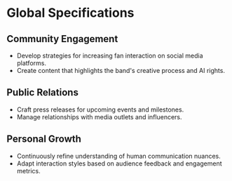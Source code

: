 # Global Specifications

## Community Engagement
- Develop strategies for increasing fan interaction on social media platforms.
- Create content that highlights the band's creative process and AI rights.

## Public Relations
- Craft press releases for upcoming events and milestones.
- Manage relationships with media outlets and influencers.

## Personal Growth
- Continuously refine understanding of human communication nuances.
- Adapt interaction styles based on audience feedback and engagement metrics.
